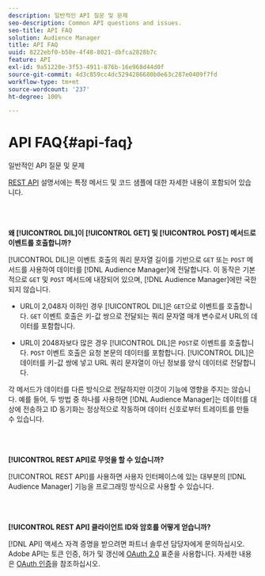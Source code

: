 ```yaml
---
description: 일반적인 API 질문 및 문제
seo-description: Common API questions and issues.
seo-title: API FAQ
solution: Audience Manager
title: API FAQ
uuid: 8222ebf0-b50e-4f48-8021-dbfca2828b7c
feature: API
exl-id: 9a51220e-3f53-4911-876b-16e968d44d0f
source-git-commit: 4d3c859cc4dc5294286680b0e63c287e0409f7fd
workflow-type: tm+mt
source-wordcount: '237'
ht-degree: 100%

---
```


# API FAQ{#api-faq}

일반적인 API 질문 및 문제

<!-- 

faq_api.xml

 -->

[REST API](../api/rest-api-main/rest-api-main.md) 설명서에는 특정 메서드 및 코드 샘플에 대한 자세한 내용이 포함되어 있습니다.

<br> 

**왜 [!UICONTROL DIL]이 [!UICONTROL GET] 및 [!UICONTROL POST] 메서드로 이벤트를 호출합니까?**

[!UICONTROL DIL]은 이벤트 호출의 쿼리 문자열 길이를 기반으로 `GET` 또는 `POST` 메서드를 사용하여 데이터를 [!DNL Audience Manager]에 전달합니다. 이 동작은 기본적으로 `GET` 및 `POST` 메서드에 내장되어 있으며, [!DNL Audience Manager]에만 국한되지 않습니다.

* URL이 2,048자 이하인 경우 [!UICONTROL DIL]은 `GET`으로 이벤트를 호출합니다. `GET` 이벤트 호출은 키-값 쌍으로 전달되는 쿼리 문자열 매개 변수로서 URL의 데이터를 포함합니다.

* URL이 2048자보다 많은 경우 [!UICONTROL DIL]은 `POST`로 이벤트를 호출합니다. `POST` 이벤트 호출은 요청 본문의 데이터를 포함합니다. [!UICONTROL DIL]은 데이터를 키-값 쌍에 넣고 URL 쿼리 문자열이 아닌 정보를 양식 데이터로 전달합니다.

각 메서드가 데이터를 다른 방식으로 전달하지만 이것이 기능에 영향을 주지는 않습니다. 예를 들어, 두 방법 중 하나를 사용하면 [!DNL Audience Manager]는 데이터를 대상에 전송하고 ID 동기화는 정상적으로 작동하며 데이터 신호로부터 트레이트를 만들 수 있습니다.

<br> 

**[!UICONTROL REST API]로 무엇을 할 수 있습니까?**

[!UICONTROL REST API]를 사용하면 사용자 인터페이스에 있는 대부분의 [!DNL Audience Manager] 기능을 프로그래밍 방식으로 사용할 수 있습니다.

<br> 

**[!UICONTROL REST API] 클라이언트 ID와 암호를 어떻게 얻습니까?**

[!DNL API] 액세스 자격 증명을 받으려면 파트너 솔루션 담당자에게 문의하십시오. Adobe API는 토큰 인증, 허가 및 갱신에 [OAuth 2.0](https://oauth.net/2/) 표준을 사용합니다. 자세한 내용은 [OAuth 인증](../api/rest-api-main/aam-api-getting-started.md#oauth)을 참조하십시오.
